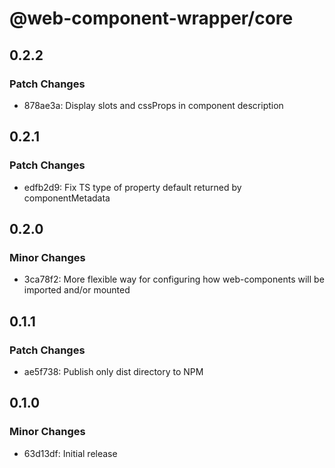 # @web-component-wrapper/core

## 0.2.2

### Patch Changes

- 878ae3a: Display slots and cssProps in component description

## 0.2.1

### Patch Changes

- edfb2d9: Fix TS type of property default returned by componentMetadata

## 0.2.0

### Minor Changes

- 3ca78f2: More flexible way for configuring how web-components will be imported and/or mounted

## 0.1.1

### Patch Changes

- ae5f738: Publish only dist directory to NPM

## 0.1.0

### Minor Changes

- 63d13df: Initial release
